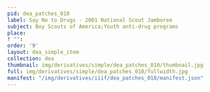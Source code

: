 ```yaml
---
pid: dea_patches_010
label: Say No to Drugs - 2001 National Scout Jamboree
subject: Boy Scouts of America;Youth anti-drug programs
place: 
! '': 
order: '9'
layout: dea_simple_item
collection: dea
thumbnail: img/derivatives/simple/dea_patches_010/thumbnail.jpg
full: img/derivatives/simple/dea_patches_010/fullwidth.jpg
manifest: "/img/derivatives/iiif/dea_patches_010/manifest.json"
---
```

